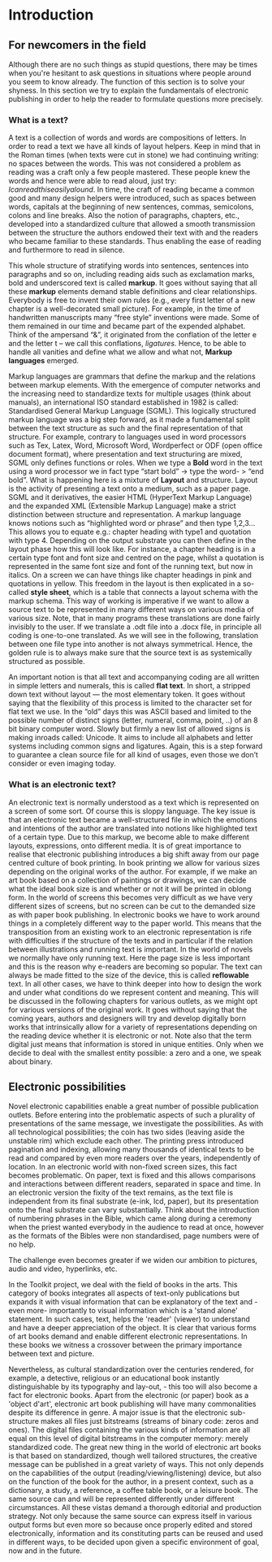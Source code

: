 # Introduction

## For newcomers in the field

Although there are no such things as stupid questions, there may be times when you're hesitant to ask questions in situations where people around you seem to know already. The function of this section is to solve your shyness. In this section we try to explain the fundamentals of electronic publishing in order to help the reader to formulate questions more precisely.


### What is a text?

A text is a collection of words and words are compositions of letters.
In order to read a text we have all kinds of layout helpers. Keep in
mind that in the Roman times (when texts were cut in stone) we had
continuing writing: no spaces between the words. This was not considered
a problem as reading was a craft only a few people mastered. These
people knew the words and hence were able to read aloud, just try:
*Icanreadthiseasilyalound*. In time, the craft of reading became a
common good and many design helpers were introduced, such as spaces
between words, capitals at the beginning of new sentences, commas,
semicolons, colons and line breaks. Also the notion of paragraphs, chapters, etc., developed into a standardized culture that allowed a smooth transmission between the structure the authors endowed their text
with and the readers who became familiar to these standards. Thus enabling the ease of reading and furthermore to read in silence.

This whole structure of stratifying words into sentences, sentences into
paragraphs and so on, including reading aids such as exclamation marks,
bold and underscored text is called **markup**. It goes without saying
that all these **markup** elements demand stable definitions and clear
relationships. Everybody is free to invent their own rules (e.g., every
first letter of a new chapter is a well-decorated small picture). For
example, in the time of handwritten manuscripts many “free style”
inventions were made. Some of them remained in our time and became part
of the expended alphabet. Think of the ampersand “&”, it originated from
the conflation of the letter e and the letter t – we call this conflations, *ligatures*. Hence, to be able to handle all vanities <!--it is not clear what you mean by 'vanities' in this context-->  and define what we allow and what not, **Markup languages** emerged.

Markup languages are grammars that define the markup and the relations
between markup elements. With the emergence of computer networks and the
increasing need to standardize texts for multiple usages (think about
manuals), an international ISO standard established in 1982 is called:
Standardised General Markup Language (SGML). This logically structured
markup language was a big step forward, as it made a fundamental split
between the text structure as such and the final representation of that
structure. For example, contrary to languages used in word processors
such as Tex, Latex, Word, Microsoft Word, Wordperfect or ODF (open office
document format), where presentation and text structuring are mixed,
SGML only defines functions or roles. When we type a **Bold** word in the text using a word processor we in fact type “start bold” -\> type the word- \> “end bold”. What is happening here is a mixture of **Layout** and structure. Layout is the activity of presenting a text onto a medium, such as a paper page. SGML and it derivatives, the easier
HTML (HyperText Markup Language) and the expanded XML (Extensible Markup
Language) make a strict distinction between structure and
representation. A markup language knows notions such as “highlighted
word or phrase” and then type 1,2,3... This allows you to equate e.g.:
chapter heading with type1 and quotation with type 4. Depending on the
output substrate you can then define in the layout phase how this will
look like. For instance, a chapter heading is in a certain type font and
font size and centred on the page, whilst a quotation is represented in
the same font size and font of the running text, but now in italics. On a
screen we can have things like chapter headings in pink and quotations
in yellow. This freedom in the layout is then explicated in a so-called
**style sheet**, which is a table that connects a layout schema with the
markup schema. This way of working is imperative if we want to allow a
source text to be represented in many different ways on various media of
various size. Note, that in many programs these translations are done
fairly invisibly to the user. If we translate a .odt file into a .docx
file, in principle all coding is one-to-one translated. As we will see
in the following, translation between one file type into another is not
always symmetrical. Hence, the golden rule is to always make sure that
the source text is as systemically structured as possible.

An important notion is that all text and accompanying coding are all
written in simple letters and numerals, this is called **flat text**.
In short, a stripped down text without layout — the most elementary
token. It goes without saying that the flexibility of this process is
limited to the character set for flat text we use. In the “old” days
this was ASCII based and limited to the possible number of distinct
signs (letter, numeral, comma, point, ..) of an 8 bit binary computer
word. Slowly but firmly a new list of allowed signs is making inroads
called: Unicode. It aims to include all alphabets and letter systems
including common signs and ligatures. Again, this is a step forward to
guarantee a clean source file for all kind of usages, even those we
don’t consider or even imaging today.

### What is an electronic text?

An electronic text is normally understood as a text which is represented
on a screen of some sort. Of course this is sloppy language. The key
issue is that an electronic text became a well-structured file in which
the emotions and intentions of the author are translated into notions
like highlighted text of a certain type. Due to this markup, we become
able to make different layouts, expressions, onto different media. It is
of great importance to realise that electronic publishing introduces a
big shift away from our page centred culture of book printing. In book
printing we allow for various sizes depending on the original works of
the author. For example, if we make an art book based on a collection of
paintings or drawings, we can decide what the ideal book size is and
whether or not it will be printed in oblong form. In the world of
screens this becomes very difficult as we have very different sizes of
screens, but no screen can be cut to the demanded size as with paper
book publishing. In electronic books we have to work around things in a
completely different way to the paper world. This means that the
transposition from an existing work to an electronic representation is
rife with difficulties if the structure of the texts and in particular
if the relation between illustrations and running text is important. In
the world of novels we normally have only running text. Here the page
size is less important and this is the reason why e-readers are becoming
so popular. The text can always be made fitted to the size of the
device, this is called **reflowable** text. In all other cases, we have
to think deeper into how to design the work and under what conditions do
we represent content and meaning. This will be discussed in the following
chapters for various outlets, as we might opt for various versions of the
original work. It goes without saying that the coming years, authors and
designers will try and develop digitally born works that intrinsically
allow for a variety of representations depending on the reading device
whether it is electronic or not. Note also that the term digital just
means that information is stored in unique entities. Only when we decide
to deal with the smallest entity possible: a zero and a one, we speak
about binary.

## Electronic possibilities

Novel electronic capabilities enable a great number of possible
publication outlets. Before entering into the problematic aspects of
such a plurality of presentations of the same message, we investigate
the possibilities. As with all technological possibilities; the coin has
two sides (leaving aside the unstable rim) which exclude each other. The
printing press introduced pagination and indexing, allowing many
thousands of identical texts to be read and compared by even more
readers over the years, independently of location. In an electronic
world with non-fixed screen sizes, this fact becomes problematic. On
paper, text is fixed and this allows comparisons and interactions
between different readers, separated in space and time. In an
electronic version the fixity of the text remains, as the text file is
independent from its final substrate (e-ink, lcd, paper), but its
presentation onto the final substrate can vary substantially. Think
about the introduction of numbering phrases in the Bible, which came
along during a ceremony when the priest wanted everybody in the
audience to read at once, however as the formats of the Bibles were non
standardised, page numbers were of no help. <!-- is there more information to back this anecdote? e.g name of priest, year this happened? -->

The challenge even becomes greater if we widen our ambition to pictures,
audio and video, hyperlinks, etc.

In the Toolkit project, we deal with the field of books in the arts. This
category of books integrates all aspects of text-only publications but
expands it with visual information that can be explanatory of the text
and -even more- importantly to visual information which is a 'stand
alone' statement. In such cases, text, helps the 'reader' (viewer) to understand and have a deeper appreciation of the object. It is clear that various forms of art books demand and enable different electronic
representations. In these books we witness a crossover between the
primary importance between text and picture.

Nevertheless, as cultural standardization over the centuries
rendered, for example, a detective, religious or an educational book
instantly distinguishable by its typography and lay-out, - this too will
also become a fact for electronic books. Apart from the electronic (or
paper) book as a 'object d'art', electronic art book publishing will
have many commonalities despite its difference in genre. A major issue
is that the electronic sub-structure makes all files just bitstreams
(streams of binary code: zeros and ones). The digital files containing
the various kinds of information are all equal on this level of digital
bitstreams in the computer memory: merely standardized code. The great
new thing in the world of electronic art books is that based on
standardized, though well tailored structures, the creative message can
be published in a great variety of ways. This not only depends on the
capabilities of the output (reading/viewing/listening) device, but also
on the function of the book for the author, in a present context, such
as a dictionary, a study, a reference, a coffee table book, or a leisure
book. The same source can and will be represented differently under
different circumstances. All these vistas demand a thorough editorial
and production strategy. Not only because the same source can express
itself in various output forms but even more so because once properly
edited and stored electronically, information and its constituting parts
can be reused and used in different ways, to be decided upon given a
specific environment of goal, now and in the future.
